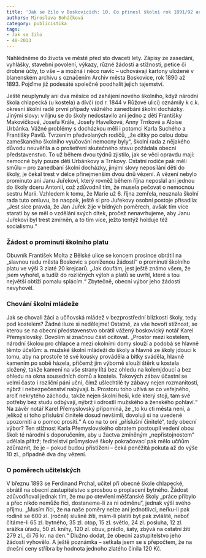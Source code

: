 ```yaml
---
title: 'Jak se žilo v Boskovicích: 10. Co přinesl školní rok 1891/92 aneb Tresty za nedbalou školní návštěvu'
authors: Miroslava Boháčková
category: publicistika
tags:
- Jak se žilo
- 48-2013
---
```


Nahlédněme do života ve městě před sto dvaceti lety. Zápisy ze zasedání, vyhlášky, stavební povolení, výkazy, různé žádosti a stížnosti, petice či drobné účty, to vše – a možná i něco navíc – uchovávají kartony uložené v blanenském archivu s označením Archiv města Boskovice, rok 1890 až 1893. Pojďme již podesáté společně poodhalit jejich tajemství.

Ještě neuplynuly ani dva měsíce od zahájení nového školního, když národní škola chlapecká (u kostela) a dívčí (od r. 1844 v Růžové ulici) oznámily k c.k. okresní školní radě první případy vážného zanedbání školní docházky. Jinými slovy: v říjnu se do školy nedostavilo ani jedno z dětí Františky Makovičkové, Josefa Krále, Josefy Havelkové, Anny Trnkové a Aloise Urbánka. Vážné problémy s docházkou měli i potomci Karla Suchého a Františky Pavlů. Tvrzením předvolaných rodičů, „že dítky po celou dobu zameškaného školního vyučování nemocny byly“, školní rada z nějakého důvodu neuvěřila a o prošetření skutečného stavu požádala obecní představenstvo. To už během dvou týdnů zjistilo, jak se věci opravdu mají: nemocné byly pouze děti Urbánkovy a Trnkovy. Ostatní rodiče pak měli smůlu – pro zanedbání školní docházky, jinými slovy neposílání dětí do školy, je čekal trest v délce přinejmenším dvou dnů vězení. A vězení nebylo prominuto ani Janu Juřekovi, který rovněž během října neposlal ani jednou do školy dceru Antonii, což zdůvodnil tím, že musela pečovat o nemocnou sestru Marii. Vzhledem k tomu, že Marie už 6. října zemřela, neuznala školní rada tuto omluvu, ba naopak, ještě si pro Juřekovy osobní postoje přisadila: „Jest sice pravda, že Jan Juřek žije v bídných poměrech, avšak tím více starati by se měl o vzdělání svých dítek, pročež nenavrhujeme, aby Janu Juřekovi byl trest zmírněn, a to tím více, ježto tentýž holduje též socialismu.“

### Žádost o prominutí školního platu

Obuvník František Molta z Bělské ulice se koncem prosince obrátil na „slavnou radu města Boskovic s poníženou žádostí“ o prominutí školního platu ve výši 3 zlaté 20 krejcarů. „Jak doufám, jest ještě známo všem, že jsem vyhořel, a tudíž do rozličných výloh a platů se uvrhl, které s tou největší obtíží pomalu splácím.“ Zbytečně, obecní výbor jeho žádosti nevyhověl.

### Chování školní mládeže

Jak se chovali žáci a učňovská mládež v bezprostřední blízkosti školy, tedy pod kostelem? Žádné iluze si nedělejme! Ostatně, za vše hovoří stížnost, se kterou se na obecní představenstvo obrátil vážený boskovický notář Karel Přemyslovský. Dovolím si značnou část ocitovat. „Prostor mezi kostelem, národní školou pro chlapce a mezi okolními domy slouží a podobá se hlavně těmto účelům: a. mužské školní mládeži do školy a hlavně ze školy jdoucí k tomu, aby na prostoře té své kousky prováděla a bitky sváděla, hlavně kamením po sobě házela, přičemž jim výborně slouží štěrk u kostela složený, takže kamení na vše strany lítá bez ohledu na kolemjdoucí a bez ohledu na okna sousedních domů a kostela. Takových zábav účastní se velmi často i rozliční páni učni, čímž ušlechtilé ty zábavy nejen rozmanitosti, nýbrž i nebezpečenství nabývají. b. Prostoru toho užívá se co veřejného, arciť nekrytého záchodu, takže nejen školní hoši, kde který stojí, tam své potřeby bez studu odbývají, nýbrž i odrostlí mužského a ženského pohlaví.“ Na závěr notář Karel Přemyslovský připomíná, že „to ku cti města není, a jelikož si toho příslušní činitelé dosud nevšimli, dovoluji si na uvedené upozorniti a o pomoc prositi.“ A co na to oni „příslušní činitelé“, tedy obecní výbor? Ten stížnost Karla Přemyslovského obratem postoupil vedení obou škol: té národní s doporučením, aby u žactva zmíněným „nepřístojnostem“ udělala přítrž; ředitelství průmyslové školy pokračovací pak mělo učňům zdůraznit, že je – pokud budou přistiženi – čeká peněžitá pokuta až do výše 10 zl., případně dva dny vězení.

### O poměrech učitelských

V březnu 1893 se Ferdinand Prchal, učitel při obecné škole chlapecké, obrátil na obecní zastupitelstvo s prosbou o proplacení bytného. Žádost zdůvodňoval jednak tím, že mu po otevření měšťanské školy „práce přibylo a přec nikdo nemůže říci, dostaneme-li za ni odměnu“, jednak výší svého příjmu. „Musím říci, že na naše poměry nelze ani jednotlivci, neřku-li pak rodině se 600 zl. (ročně) slušně žíti, mám-li platiti byt pak zvláště, neboť čítáme-li 65 zl. bytného, 35 zl. otop, 15 zl. světlo, 24 zl. posluha, 12 zl. srážka úřadu, 50 zl. knihy, 120 zl. obuv, prádlo, šaty, zbývá na ostatní žití 279 zl., či 76 kr. na den.“ Dlužno dodat, že obecní zastupitelstvo jeho žádosti vyhovělo. A ještě poznámka – setkala jsem se s přepočtem, že na dnešní ceny stříbra by hodnota jednoho zlatého činila 120 Kč.
